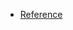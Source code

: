 - [Reference](https://medium.com/@itsinil/spring-batch%EB%A5%BC-%ED%86%B5%ED%95%9C-%EB%8C%80%EC%9A%A9%EB%9F%89-%EB%8D%B0%EC%9D%B4%ED%84%B0-%EC%95%88%EC%A0%84%ED%95%98%EA%B2%8C-%EC%B2%98%EB%A6%AC%ED%95%98%EA%B8%B0-d4940e71824b)